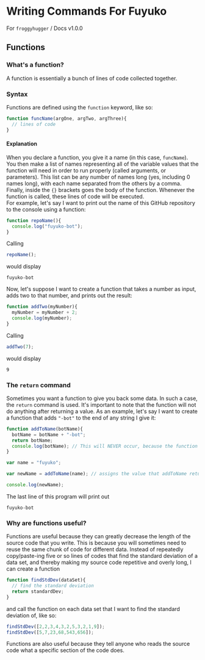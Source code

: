 # Writing Commands For Fuyuko
For `froggyhugger` / Docs v1.0.0
## Functions
### What's a function?
A function is essentially a bunch of lines of code collected together.
### Syntax
Functions are defined using the `function` keyword, like so:
```javascript
function funcName(argOne, argTwo, argThree){
  // lines of code
}
```
#### Explanation
When you declare a function, you give it a name (in this case, `funcName`). You then make a list of names representing all of the variable values that the function will need in order to run properly (called arguments, or parameters). This list can be any number of names long (yes, including 0 names long), with each name separated from the others by a comma. Finally, inside the `{}` brackets goes the body of the function. Whenever the function is called, these lines of code will be executed.  
For example, let's say I want to print out the name of this GitHub repository to the console using a function:
```javascript
function repoName(){
  console.log("fuyuko-bot");
}
```
Calling
```javascript
repoName();
```
would display
```
fuyuko-bot
```
Now, let's suppose I want to create a function that takes a number as input, adds two to that number, and prints out the result:
```javascript
function addTwo(myNumber){
  myNumber = myNumber + 2;
  console.log(myNumber);
}
```
Calling
```javascript
addTwo(7);
```
would display
```
9
```
### The `return` command
Sometimes you want a function to give you back some data. In such a case, the `return` command is used. It's important to note that the function will not do anything after returning a value. As an example, let's say I want to create a function that adds `"-bot"` to the end of any string I give it:
```javascript
function addToName(botName){
  botName = botName + "-bot";
  return botName;
  console.log(botName); // This will NEVER occur, because the function stops once it returns a value
}

var name = "fuyuko";

var newName = addToName(name); // assigns the value that addToName returns to the variable newName

console.log(newName);
```
The last line of this program will print out
```
fuyuko-bot
```
### Why are functions useful?
Functions are useful because they can greatly decrease the length of the source code that you write. This is because you will sometimes need to reuse the same chunk of code for different data. Instead of repeatedly copy/paste-ing five or so lines of codes that find the standard deviation of a data set, and thereby making my source code repetitive and overly long, I can create a function
```javascript
function findStdDev(dataSet){
  // find the standard deviation
  return standardDev;
}
```
and call the function on each data set that I want to find the standard deviation of, like so:
```javascript
findStdDev([2,2,3,4,3,2,5,3,2,1,9]);
findStdDev([5,7,23,68,543,656]);
```
Functions are also useful because they tell anyone who reads the source code what a specific section of the code does.
